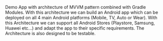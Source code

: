 Demo App with architecture of MVVM pattern combined with Gradle Modules. With this architecture we can build an Android app which can be deployed on all 4 main Android platforms (Mobile, TV, Auto or Wear). With this Architecture we can support all Android Stores (Playstore, Samsung, Huawei etc...) and adapt the app to their specific requirements. The Architecture is also designed to be testable.
